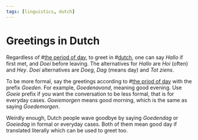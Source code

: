 ```yaml
---
tags: [linguistics, dutch]
---
```


# Greetings in Dutch

Regardless of #[the period of day](202205102222.md), to greet in
#[dutch](202205102217.md), one can say *Hallo* if first met, and *Doei* before
leaving. The alternatives for *Hallo* are *Hoi* (often) and *Hey*. *Doei*
alternatives are *Doeg*, *Dag* (means day) and *Tot ziens*.

To be more formal, say the greetings according to #[the priod of day](202205102222.md)
with the prefix *Goeden*. For example, *Goedenavond*, meaning good evening. Use
*Goeie* prefix if you want the conversation to be less formal, that is for
everyday cases. *Goeiemorgen* means good morning, which is the same as saying
*Goedemorgen*.

Weirdly enough, Dutch people wave goodbye by saying *Goedendag* or *Goeiedag* in
formal or everyday cases. Both of them mean good day if translated literally
which can be used to greet too.

